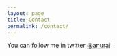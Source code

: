 ```yaml
---
layout: page
title: Contact
permalink: /contact/
---
```

You can follow me in twitter [@anuraj](http://www.twitter.com/anuraj)